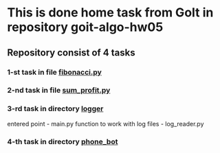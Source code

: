 # This is done home task from GoIt in repository goit-algo-hw05

## Repository consist of 4 tasks

### 1-st task in file [fibonacci.py](https://github.com/dualspectre/goit-algo-hw-05/blob/main/fibonacci.py)
### 2-nd task in file [sum_profit.py](https://github.com/dualspectre/goit-algo-hw-05/blob/main/sum_profit.py)
### 3-rd task in directory [logger](https://github.com/dualspectre/goit-algo-hw-05/tree/main/logger)
entered point - main.py
function to work with log files - log_reader.py
### 4-th task in directory [phone_bot](https://github.com/dualspectre/goit-algo-hw-05/tree/main/phone_bot)